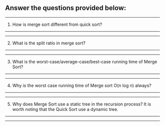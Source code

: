 ## Answer the questions provided below:
------------------------------------------------
1) How is merge sort different from quick sort?
------------------------------------------------

------------------------------------------------
2) What is the split ratio in merge sort?
------------------------------------------------

------------------------------------------------
3) What is the worst-case/average-case/best-case running time of Merge Sort? 
------------------------------------------------

------------------------------------------------
4) Why is the worst case running time of Merge sort O(n log n) always?
------------------------------------------------

------------------------------------------------
5) Why does Merge Sort use a static tree in the recursion process? It is worth noting that the Quick Sort use a dynamic tree. 
------------------------------------------------


------------------------------------------------